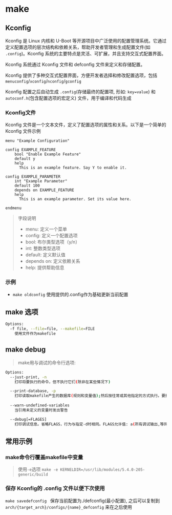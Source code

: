 # make

## Kconfig

Kconfig 是 Linux 内核和 U-Boot 等开源项目中广泛使用的配置管理系统。它通过定义配置选项的层次结构和依赖关系，帮助开发者管理和生成配置文件(如 `.config`)。Kconfig 系统的主要特点是灵活、可扩展，并且支持交互式配置界面。

Kconfig 系统通过 Kconfig 文件和 defconfig 文件来定义和存储配置。

Kconfig 提供了多种交互式配置界面，方便开发者选择和修改配置选项，包括 `menuconfig`/`xconfig`/`nconfig`/`gconfig`

Kconfig 配置之后自动生成 `.config`(存储最终的配置项, 形如: `key=value`) 和 `autoconf.h`(包含配置选项的宏定义) 文件，用于编译和代码生成

### Kconfig文件

Kconfig 文件是一个文本文件，定义了配置选项的属性和关系。以下是一个简单的 Kconfig 文件示例

```
menu "Example Configuration"

config EXAMPLE_FEATURE
    bool "Enable Example Feature"
    default y
    help
      This is an example feature. Say Y to enable it.

config EXAMPLE_PARAMETER
    int "Example Parameter"
    default 100
    depends on EXAMPLE_FEATURE
    help
      This is an example parameter. Set its value here.

endmenu
```

> 字段说明
> - menu: 定义一个菜单
> - config: 定义一个配置选项
> - bool: 布尔类型选项（y/n）
> - int: 整数类型选项
> - default: 定义默认值
> - depends on: 定义依赖关系
> - help: 提供帮助信息

### 示例
- `make oldconfig` 使用提供的.config作为基础更新当前配置
  
## make 选项
```sh
Options:
  -f file, --file=file, --makefile=FILE
    使用文件作为makefile
```
## make debug

> make用与调试的命令行选项:

```sh
Options:
  --just-print, -n
    打印将要执行的命令，但不执行它们(除非在某些情况下)

  --print-database, -p
    打印读取makefile产生的数据库(规则和变量值);然后按往常或其他指定的方式执行。要打印数据库而不尝试重制任何文件，请使用 make -p -f/dev/null
  
  --warn-undefined-variables
    当引用未定义的变量时发出警告

  --debug[=FLAGES]
    打印调试信息。省略FLAGS，行为与指定-d时相同。FLAGS允许值: a(所有调试输出,等同-d);b(基本调试输出);y(详细的基本调试);i(显示隐式规则);j(显示命令调用的详细信息);m(在重制makefile时进行调试);n(禁用之前的所有调试标志)
```

## 常用示例

### make命令行覆盖makefile中变量

> 使用`-e`选项 `make -e KERNELDIR=/usr/lib/modules/5.4.0-205-generic/build`

### 保存 Kconfig的 .config 文件以便下次使用

`make savedefconfig ` 保存当前配置为./defconfig(最小配置), 之后可以复制到 `arch/{target_arch}/configs/{name}_defconfig` 来在之后使用